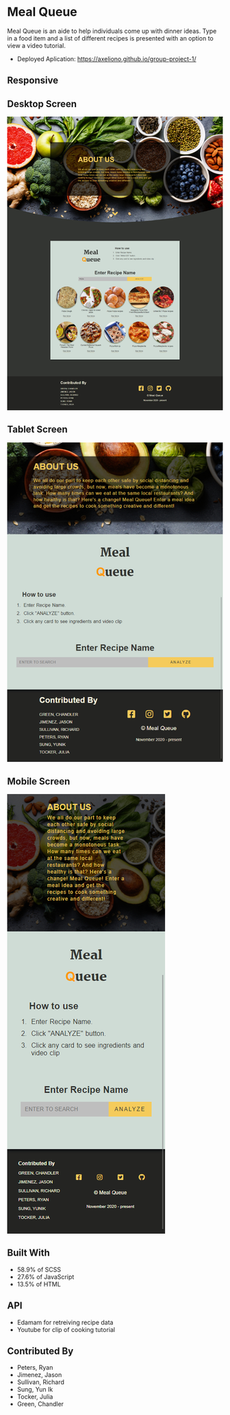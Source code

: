 # Meal Queue
Meal Queue is an aide to help individuals come up with dinner ideas. 
Type in a food item and a list of different recipes is presented with an 
option to view a video tutorial.  


* Deployed Aplication: https://axeliono.github.io/group-project-1/

## Responsive

## Desktop Screen
![](/assets/images/mealQ.jpg)

## Tablet Screen
![](/assets/images/tablet-device.jpg)

## Mobile Screen
![](/assets/images/mobile-device.jpg)

## Built With
* 58.9% of SCSS
* 27.6% of JavaScript
* 13.5% of HTML

## API
* Edamam for retreiving recipe data
* Youtube for clip of cooking tutorial


## Contributed By
* Peters, Ryan 
* Jimenez, Jason
* Sullivan, Richard
* Sung, Yun Ik
* Tocker, Julia
* Green, Chandler

